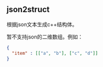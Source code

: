 ## json2struct
根据json文本生成c++结构体。

暂不支持json的二维数组。例如：
```json
{
  "item" : [["a", "b"], ["c", "d"]]
}
```

